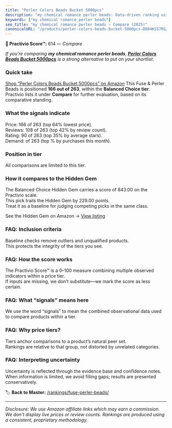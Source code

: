 ```yaml
---
title: "Perler Colors Beads Bucket 5000pcs"
description: "my chemical romance perler beads: Data-driven ranking using the Practivio Score™. Positioned by quality, value, demand, findability, momentum."
keywords: ["my chemical romance perler beads"]
seo_title: "my chemical romance perler beads — Compare (2025)"
canonicalURL: "/products/perler-colors-beads-bucket-5000pcs-B084KSS7RG/"
---
```


**🛒 Practivio Score™:** 614 — _Compare_


*If you're comparing **my chemical romance perler beads**, **[Perler Colors Beads Bucket 5000pcs](https://www.amazon.com/dp/B084KSS7RG?tag=practivio-20)** is a strong alternative to put on your shortlist.*
### Quick take
[Shop “Perler Colors Beads Bucket 5000pcs” on Amazon](https://www.amazon.com/dp/B084KSS7RG?tag=practivio-20)
This Fuse & Perler Beads is positioned **166 out of 263**, within the **Balanced Choice tier**.  
Practivio lists it under **Compare** for further evaluation, based on its comparative standing.

### What the signals indicate
Price: 166 of 263 (top 64% lowest price).  
Reviews: 108 of 263 (top 42% by review count).  
Rating: 90 of 263 (top 35% by average stars).  
Demand:  of 263 (top % by purchases this month).

### Position in tier
All comparisons are limited to this tier.

### How it compares to the Hidden Gem
The Balanced Choice Hidden Gem carries a score of 843.00 on the Practivio scale.  
This pick trails the Hidden Gem by 229.00 points.  
Treat it as a baseline for judging competing picks in the same class.  

See the Hidden Gem on Amazon → [View listing](https://www.amazon.com/dp/B013TS50NQ?tag=practivio-20)

### FAQ: Inclusion criteria
Baseline checks remove outliers and unqualified products.  
This protects the integrity of the tiers you see.

### FAQ: How the score works
The Practivio Score™ is a 0–100 measure combining multiple observed indicators within a price tier.  
If inputs are missing, we don’t substitute—we mark the score as less certain.

### FAQ: What “signals” means here
We use the word “signals” to mean the combined observational data used to compare products within a tier.

### FAQ: Why price tiers?
Tiers anchor comparisons to a product’s natural peer set.  
Rankings are relative to that group, not distorted by unrelated categories.

### FAQ: Interpreting uncertainty
Uncertainty is reflected through the evidence base and confidence notes.  
When information is limited, we avoid filling gaps; results are presented conservatively.

<!-- Missing template for Compare/CompareWithinPriceClass -->


🏷️ **Back to Master:** [/rankings/fuse-perler-beads/](/rankings/fuse-perler-beads/)

---
_Disclosure: We use Amazon affiliate links which may earn a commission. We don’t display live prices or review counts. Rankings are produced using a consistent, proprietary methodology._
